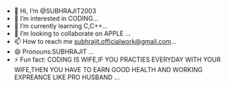 - 👋 Hi, I’m @SUBHRAJIT2003
- 👀 I’m interested in CODING...
- 🌱 I’m currently learning C,C++...
- 💞️ I’m looking to collaborate on APPLE ...
- 📫 How to reach me subhrajit.officialwork@gmail.com...
- 😄 Pronouns:SUBHRAJIT ...
- ⚡ Fun fact: CODING IS WIFE,IF YOU PRACTIES EVERYDAY WITH YOUR WIFE,THEN YOU HAVE TO EARN GOOD HEALTH AND WORKING EXPREANCE LIKE PRO HUSBAND ...

<!---
SUBHRAJIT2003/SUBHRAJIT2003 is a ✨ special ✨ repository because its `README.md` (this file) appears on your GitHub profile.
You can click the Preview link to take a look at your changes.
--->
